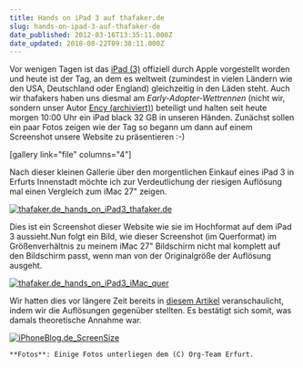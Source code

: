 ```yaml
---
title: Hands on iPad 3 auf thafaker.de
slug: hands-on-ipad-3-auf-thafaker-de
date_published: 2012-03-16T13:35:11.000Z
date_updated: 2018-08-22T09:38:11.000Z
---
```


Vor wenigen Tagen ist das [iPad (3)](__GHOST_URL__/ipad-3-ab-16-marz-in-deutschland/) offiziell durch Apple vorgestellt worden und heute ist der Tag, an dem es weltweit (zumindest in vielen Ländern wie den USA, Deutschland oder England) gleichzeitig in den Läden steht. Auch wir thafakers haben uns diesmal am *Early-Adopter-Wettrennen* (nicht wir, sondern unser Autor [Ency (archiviert)](http://web.archive.org/web/20181025084814/http://thafaker.de:80/about/)) beteiligt und halten seit heute morgen 10:00 Uhr ein iPad black 32 GB in unseren Händen. Zunächst sollen ein paar Fotos zeigen wie der Tag so begann um dann auf einem Screenshot unsere Website zu präsentieren :-)

[gallery link="file" columns="4"]

Nach dieser kleinen Gallerie über den morgentlichen Einkauf eines iPad 3 in Erfurts Innenstadt möchte ich zur Verdeutlichung der riesigen Auflösung mal einen Vergleich zum iMac 27" zeigen.

[![thafaker.de_hands_on_iPad3_thafaker.de](//picdump.thafaker.de/2012/03/thafaker.de_hands_on_iPad3_thafaker.de_-435x580.png)](http://picdump.thafaker.de/2012/03/thafaker.de_hands_on_iPad3_thafaker.de_.png)

Dies ist ein Screenshot dieser Website wie sie im Hochformat auf dem iPad 3 aussieht.Nun folgt ein Bild, wie dieser Screenshot (im Querformat) im Größenverhältnis zu meinem iMac 27" Bildschirm nicht mal komplett auf den Bildschirm passt, wenn man von der Originalgröße der Auflösung ausgeht.

[![thafaker.de_hands_on_iPad3_iMac_quer](//picdump.thafaker.de/2012/03/thafaker.de_hands_on_iPad3_iMac_quer-580x326.png)](http://picdump.thafaker.de/2012/03/thafaker.de_hands_on_iPad3_iMac_quer.png)

Wir hatten dies vor längere Zeit bereits in [diesem Artikel](__GHOST_URL__/ipad-3-mit-retina-display-im-vergleich/) veranschaulicht, indem wir die Auflösungen gegenüber stellten. Es bestätigt sich somit, was damals theoretische Annahme war.

[![iPhoneBlog.de_ScreenSize](//picdump.thafaker.de/2012/02/iPhoneBlog.de_ScreenSize-580x463.jpg)](http://picdump.thafaker.de/2012/02/iPhoneBlog.de_ScreenSize.jpg)

`**Fotos**: Einige Fotos unterliegen dem (C) Org-Team Erfurt.`
